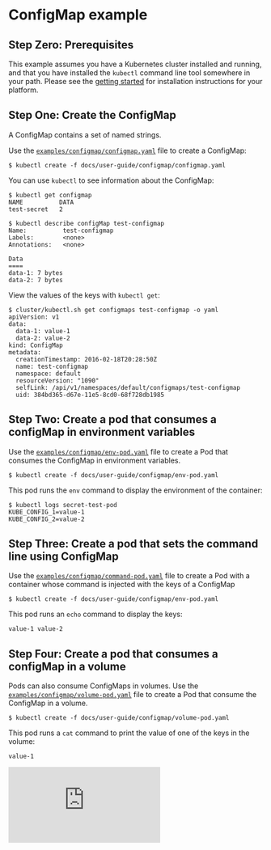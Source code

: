 <!-- BEGIN MUNGE: UNVERSIONED_WARNING -->


<!-- END MUNGE: UNVERSIONED_WARNING -->

# ConfigMap example



## Step Zero: Prerequisites

This example assumes you have a Kubernetes cluster installed and running, and that you have
installed the `kubectl` command line tool somewhere in your path. Please see the [getting
started](../../../docs/getting-started-guides/) for installation instructions for your platform.

## Step One: Create the ConfigMap

A ConfigMap contains a set of named strings.

Use the [`examples/configmap/configmap.yaml`](configmap.yaml) file to create a ConfigMap:

```console
$ kubectl create -f docs/user-guide/configmap/configmap.yaml
```

You can use `kubectl` to see information about the ConfigMap:

```console
$ kubectl get configmap
NAME          DATA
test-secret   2

$ kubectl describe configMap test-configmap
Name:          test-configmap
Labels:        <none>
Annotations:   <none>

Data
====
data-1: 7 bytes
data-2: 7 bytes
```

View the values of the keys with `kubectl get`:

```console
$ cluster/kubectl.sh get configmaps test-configmap -o yaml
apiVersion: v1
data:
  data-1: value-1
  data-2: value-2
kind: ConfigMap
metadata:
  creationTimestamp: 2016-02-18T20:28:50Z
  name: test-configmap
  namespace: default
  resourceVersion: "1090"
  selfLink: /api/v1/namespaces/default/configmaps/test-configmap
  uid: 384bd365-d67e-11e5-8cd0-68f728db1985
```

## Step Two: Create a pod that consumes a configMap in environment variables

Use the [`examples/configmap/env-pod.yaml`](env-pod.yaml) file to create a Pod that consumes the
ConfigMap in environment variables.

```console
$ kubectl create -f docs/user-guide/configmap/env-pod.yaml
```

This pod runs the `env` command to display the environment of the container:

```console
$ kubectl logs secret-test-pod
KUBE_CONFIG_1=value-1
KUBE_CONFIG_2=value-2
```

## Step Three: Create a pod that sets the command line using ConfigMap

Use the [`examples/configmap/command-pod.yaml`](env-pod.yaml) file to create a Pod with a container
whose command is injected with the keys of a ConfigMap

```console
$ kubectl create -f docs/user-guide/configmap/env-pod.yaml
```

This pod runs an `echo` command to display the keys:

```console
value-1 value-2
```

## Step Four: Create a pod that consumes a configMap in a volume

Pods can also consume ConfigMaps in volumes.  Use the [`examples/configmap/volume-pod.yaml`](volume-pod.yaml) file to create a Pod that consume the ConfigMap in a volume.

```console
$ kubectl create -f docs/user-guide/configmap/volume-pod.yaml
```

This pod runs a `cat` command to print the value of one of the keys in the volume:

```console
value-1
```



<!-- BEGIN MUNGE: IS_VERSIONED -->
<!-- TAG IS_VERSIONED -->
<!-- END MUNGE: IS_VERSIONED -->


<!-- BEGIN MUNGE: GENERATED_ANALYTICS -->
[![Analytics](https://kubernetes-site.appspot.com/UA-36037335-10/GitHub/docs/user-guide/configmap/README.md?pixel)]()
<!-- END MUNGE: GENERATED_ANALYTICS -->
